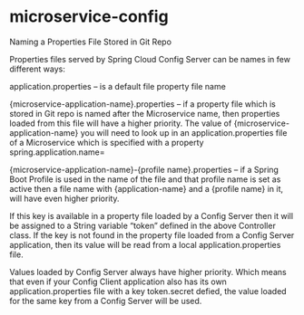 # microservice-config

Naming a Properties File Stored in Git Repo

Properties files served by Spring Cloud Config Server can be names in few different ways:

application.properties – is a default file property file name

{microservice-application-name}.properties – if a property file which is stored in Git repo is named after the Microservice name, then properties loaded from this file will have a higher priority. The value of {microservice-application-name} you will need to look up in an application.properties file of a Microservice which is specified with a property spring.application.name=

{microservice-application-name}-{profile name}.properties – if a Spring Boot Profile is used in the name of the file and that profile name is set as active then a file name with {application-name} and a {profile name} in it, will have even higher priority.


If this key is available in a property file loaded by a Config Server then it will be assigned to a String variable “token” defined in the above Controller class. If the key is not found in the property file loaded from a Config Server application, then its value will be read from a local application.properties file.
 
Values loaded by Config Server always have higher priority. Which means that even if your Config Client application also has its own application.properties file with a key token.secret defied, the value loaded for the same key from a Config Server will be used.
